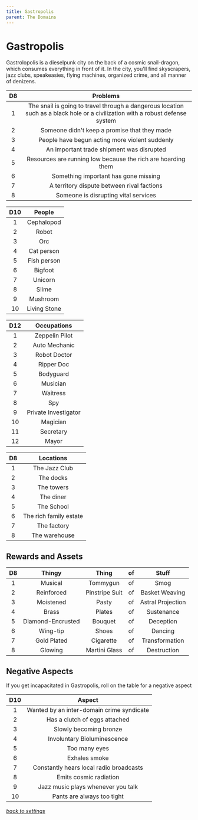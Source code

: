 ```yaml
---
title: Gastropolis
parent: The Domains
---
```

<script>
if (window.matchMedia && window.matchMedia('(prefers-color-scheme: dark)').matches) {
    jtd.setTheme('dark')
}
</script>
# Gastropolis

Gastrolopolis is a dieselpunk city on the back of a cosmic snail-dragon, which consumes everything in front of it. In the city, you'll find skyscrapers, jazz clubs, speakeasies, flying machines, organized crime, and all manner of denizens. 

D8 | Problems
:-: | :-:
1 | The snail is going to travel through a dangerous location such as a black hole or a civilization with a robust defense system
2 | Someone didn't keep a promise that they made
3 | People have begun acting more violent suddenly
4 | An important trade shipment was disrupted
5 | Resources are running low because the rich are hoarding them
6 | Something important has gone missing
7 | A territory dispute between rival factions
8 | Someone is disrupting vital services

D10 | People
:-: | :-:
1 | Cephalopod
2 | Robot
3 | Orc
4 | Cat person
5 | Fish person
6 | Bigfoot
7 | Unicorn
8 | Slime
9 | Mushroom
10 | Living Stone

D12 | Occupations
:-: | :-:
1  | Zeppelin Pilot
2  | Auto Mechanic
3  | Robot Doctor
4  | Ripper Doc
5  | Bodyguard
6  | Musician
7  | Waitress
8  | Spy
9  | Private Investigator
10 | Magician
11 | Secretary
12 | Mayor

D8 | Locations
:-: | :-:
1 | The Jazz Club
2 | The docks
3 | The towers
4 | The diner
5 | The School
6 | The rich family estate
7 | The factory
8 | The warehouse

## Rewards and Assets

D8 | Thingy | Thing | of | Stuff
:-: | :-:   | :-:   | :-: | :-:
1 | Musical | Tommygun | of | Smog
2 | Reinforced | Pinstripe Suit | of | Basket Weaving
3 | Moistened | Pasty | of | Astral Projection
4 | Brass | Plates | of | Sustenance
5 | Diamond-Encrusted | Bouquet | of | Deception
6 | Wing-tip | Shoes | of | Dancing
7 | Gold Plated | Cigarette | of | Transformation
8 | Glowing | Martini Glass | of | Destruction 

## Negative Aspects
If you get incapacitated in Gastropolis, roll on the table for a negative aspect

D10 | Aspect
:-: | :-:
1   | Wanted by an inter-domain crime syndicate
2   | Has a clutch of eggs attached
3   | Slowly becoming bronze
4   | Involuntary Bioluminescence
5   | Too many eyes
6   | Exhales smoke
7   | Constantly hears local radio broadcasts
8   | Emits cosmic radiation
9   | Jazz music plays whenever you talk
10  | Pants are always too tight

*[back to settings](../setting)*
